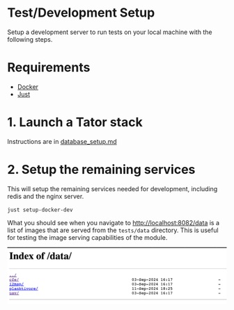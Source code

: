 # Test/Development Setup

Setup a development server to run tests on your local machine with the following steps.

# Requirements
- [Docker](https://docs.docker.com/get-docker/)
- [Just](https://github.com/casey/just)

# 1. Launch a Tator stack
Instructions are in [database_setup.md](docs/database_setup.md)
# 2. Setup the remaining services
This will setup the remaining services needed for development, including redis and the nginx server.
```shell
just setup-docker-dev
```
 
What you should see when you navigate to [http://localhost:8082/data](http://localhost:8082/data) is a list of images that are served from the `tests/data` directory. 
This is useful for testing the image serving capabilities of the module.  

![nginx_images](./docs/nginx_images.png)